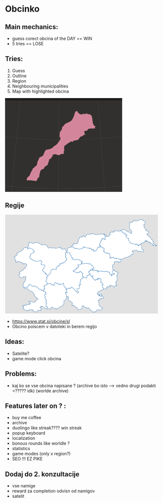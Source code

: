 # Obcinko

## Main mechanics:

- guess corect obcina of the DAY == WIN
- 5 tries == LOSE


## Tries:

1. Guess
2. Outline
3. Region
4. Neighbouring municipalities
5. Map with highlighted obcina

![Example](public/res/image.png)


## Regije

![Regije](public/res/obcine.png)
- https://www.stat.si/obcine/sl
- Obcino poiscem v datoteki in berem regijo


## Ideas:

- Satelite? 
- game mode click obcina


## Problems:

- kaj ko se vse obcina napisane ? (archive bo isto --> vedno drugi podakti =????? idk) (worlde archive)



## Features later on ? :

- buy me coffee
- archive
- duolingo like streak???? win streak
- popup keyboard
- localization
- bonous rounds like worldle ?
- statistics
- game modes (only x region?)
- SEO !!! EZ PIKE 


## Dodaj do 2. konzultacije

- vse namige
- reward za completion odvisn od namigov
- satelit